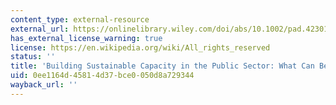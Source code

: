 ```yaml
---
content_type: external-resource
external_url: https://onlinelibrary.wiley.com/doi/abs/10.1002/pad.4230150502
has_external_license_warning: true
license: https://en.wikipedia.org/wiki/All_rights_reserved
status: ''
title: 'Building Sustainable Capacity in the Public Sector: What Can Be Done?'
uid: 0ee1164d-4581-4d37-bce0-050d8a729344
wayback_url: ''
---
```

